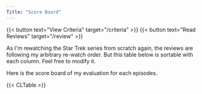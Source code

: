 ```yaml
---
Title: "Score Board"
---
```


{{< button text="View Criteria" target="/criteria" >}}
{{< button text="Read Reviews" target="/review" >}}

As I'm rewatching the Star Trek series from scratch again, the reviews are following my arbitrary re-watch order. But this table below is sortable with each column. Feel free to modify it.

Here is the score board of my evaluation for each episodes.

{{< CLTable >}}